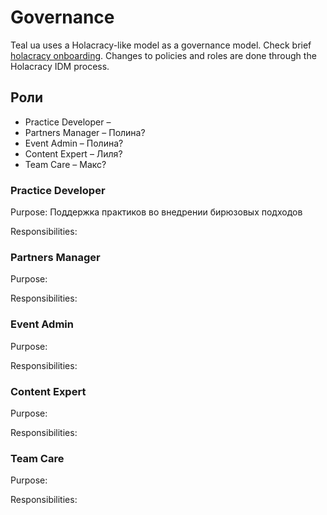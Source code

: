 # Governance

Teal ua uses a Holacracy-like model as a governance model. Check brief [holacracy onboarding](https://wiki.dgov.foundation/org/roles/holacracy). Changes to policies and roles are done through the Holacracy IDM process. 

## Роли

* Practice Developer – 
* Partners Manager – Полина?
* Event Admin – Полина?
* Content Expert – Лиля?
* Team Care – Макс?

### Practice Developer

Purpose: Поддержка практиков во внедрении бирюзовых подходов

Responsibilities:

### Partners Manager

Purpose:

Responsibilities:

### Event Admin

Purpose:

Responsibilities:

### Content Expert

Purpose:

Responsibilities:

### Team Care

Purpose:

Responsibilities:




